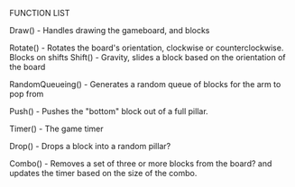 FUNCTION LIST

Draw() - Handles drawing the gameboard, and blocks

Rotate() - Rotates the board's orientation, clockwise or counterclockwise. Blocks on shifts
Shift() - Gravity, slides a block based on the orientation of the board

RandomQueueing() - Generates a random queue of blocks for the arm to pop from

Push() - Pushes the "bottom" block out of a full pillar.

Timer() - The game timer
 
Drop() - Drops a block into a random pillar?

Combo() - Removes a set of three or more blocks from the board? and updates the timer based on the size of the combo.
